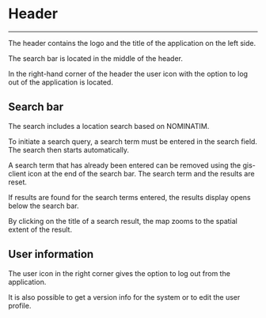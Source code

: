 # Header
***
The header contains the logo and the title of the application on the left side.

The search bar is located in the middle of the header.

In the right-hand corner of the header the user icon with the option to log out of the application is located.

## Search bar

The search includes a location search based on NOMINATIM.

To initiate a search query, a search term must be entered in the search field. The search then starts automatically. 

A search term that has already been entered can be removed using the gis-client icon at the end of the search bar. The search term and the results are reset.

If results are found for the search terms entered, the results display opens below the search bar.

By clicking on the title of a search result, the map zooms to the spatial extent of the result.

## User information

The user icon in the right corner gives the option to log out from the application.

It is also possible to get a version info for the system or to edit the user profile.




